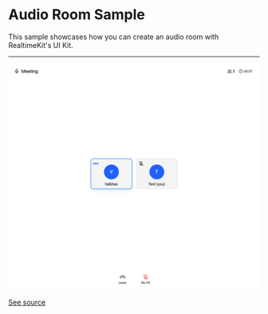 # Audio Room Sample

This sample showcases how you can create an audio room with RealtimeKit's UI Kit.

---

![A screenshot of the Audio Room Sample](./screenshot.png)

[See source](./src/App.tsx)
